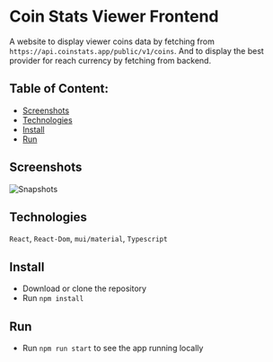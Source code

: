 # Coin Stats Viewer Frontend
A website to display viewer coins data by fetching from `https://api.coinstats.app/public/v1/coins`.
And to display the best  provider for reach currency by fetching from backend.

## Table of Content:
- [Screenshots](#screenshots)
- [Technologies](#technologies)
- [Install](#install)
- [Run](#run)

## Screenshots

![Snapshots](https://github.com/daniel-bcw/arkhia-full-stack-test/blob/itcvmaster/test/snapshots.gif)


## Technologies
`React`, `React-Dom`, `mui/material`, `Typescript`

## Install
- Download or clone the repository
- Run `npm install`

## Run
- Run `npm run start` to see the app running locally
